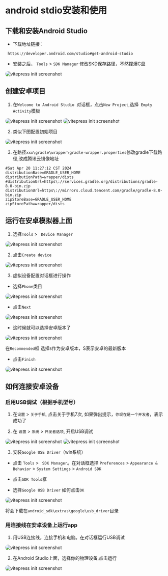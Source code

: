 # android stdio安装和使用

## 下载和安装Android Studio

- 下载地址链接：
```
 https://developer.android.com/studio#get-android-studio
```

- 安装之后， `Tools` > `SDK Manager` 修改SKD保存路径，不然撑爆C盘

<p>
  <img src="../.vitepress/public/start/env/1-1.png" alt="vitepress init screenshot" style="border-radius:8px">
</p>

## 创建安卓项目

1. 在`Welcome to Android Studio `对话框，点击`New Project`,选择` Empty Activity`模板

<p>
  <img src="../.vitepress/public/start/env/6.png" alt="vitepress init screenshot" style="border-radius:8px">
  <img src="../.vitepress/public/start/env/6-1.png" alt="vitepress init screenshot" style="border-radius:8px">
</p>

2. 类似下图配置初始项目
<p>
  <img src="../.vitepress/public/start/env/6-2.png" alt="vitepress init screenshot" style="border-radius:8px">
</p>

3. 在路径`xxx\gradle\wrapper\gradle-wrapper.properties`修改gradle下载路径,改成腾讯云镜像地址
```
#Sat Apr 20 11:27:12 CST 2024
distributionBase=GRADLE_USER_HOME
distributionPath=wrapper/dists
#distributionUrl=https\://services.gradle.org/distributions/gradle-8.0-bin.zip
distributionUrl=https\://mirrors.cloud.tencent.com/gradle/gradle-8.0-bin.zip
zipStoreBase=GRADLE_USER_HOME
zipStorePath=wrapper/dists
```

## 运行在安卓模拟器上面

1. 选择`Tools` > ` Device Manager`
<p>
  <img src="../.vitepress/public/start/env/7.png" alt="vitepress init screenshot" style="border-radius:8px">
</p>

2. 点击`Create device`
<p>
  <img src="../.vitepress/public/start/env/7-1.png" alt="vitepress init screenshot" style="border-radius:8px">
</p>

3. 虚拟设备配置对话框进行操作

- 选择`Phone`类目
<p>
  <img src="../.vitepress/public/start/env/7-3.png" alt="vitepress init screenshot" style="border-radius:8px">
</p>

- 点击`Next`
<p>
  <img src="../.vitepress/public/start/env/7-4.png" alt="vitepress init screenshot" style="border-radius:8px">
</p>


- 这时候就可以选择安卓版本了
<p>
  <img src="../.vitepress/public/start/env/7-5.png" alt="vitepress init screenshot" style="border-radius:8px">
</p>

在`Recommended`框 选择`S`作为安卓版本，S表示安卓的最新版本

- 点击`Finish`
<p>
  <img src="../.vitepress/public/start/env/7-6.png" alt="vitepress init screenshot" style="border-radius:8px">
</p>

## 如何连接安卓设备

### 启用USB调试（根据手机型号）

1. 在`设置` > `关于手机`, 点击关于手机7次, 如果弹出提示，`你现在是一个开发者`，表示成功了

2. 在 `设置` > `系统` > `开发者选项`, 开启USB调试

<p>
  <img src="../.vitepress/public/start/env/1.png" alt="vitepress init screenshot" style="border-radius:8px">
  <img src="../.vitepress/public/start/env/2.png" alt="vitepress init screenshot" style="border-radius:8px">
</p>

3. 安装`Google USE Driver`（win系统） 
  
  - 点击 `Tools` > ` SDK Manager`。在对话框选择 `Preferences` > `Appearance & Behavior` > `System Settings` > `Android SDK` 

  - 点击`SDK Tools`框

  - 选择`Google USB Driver` 如何点击`OK`

<p>
  <img src="../.vitepress/public/start/env/3.png" alt="vitepress init screenshot" style="border-radius:8px">
</p>

将会下载在`android_sdk\extras\google\usb_driver`目录


### 用连接线在安卓设备上运行app

1. 用USB连接线，连接手机和电脑。在对话框运行USB调试

<p>
  <img src="../.vitepress/public/start/env/4.png" alt="vitepress init screenshot" style="border-radius:8px">
</p>

2. 在Android Studio上面，选择你的物理设备,点击运行

<p>
  <img src="../.vitepress/public/start/env/5.png" alt="vitepress init screenshot" style="border-radius:8px">
</p>
